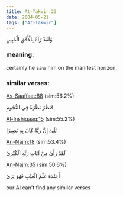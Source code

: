 ```yaml
---
title: At-Takwir:23
date: 2004-05-21
tags: ["At-Takwir"]
---
```

وَلَقَدْ رَآهُ بِالْأُفُقِ الْمُبِينِ
### meaning: 
certainly he saw him on the manifest horizon,
### similar verses: 

[As-Saaffaat:88](/37/88) (sim:56.2%)

فَنَظَرَ نَظْرَةً فِي النُّجُومِ

[Al-Inshiqaaq:15](/84/15) (sim:55.2%)

بَلَىٰ إِنَّ رَبَّهُ كَانَ بِهِ بَصِيرًا

[An-Najm:18](/53/18) (sim:53.4%)

لَقَدْ رَأَىٰ مِنْ آيَاتِ رَبِّهِ الْكُبْرَىٰ

[An-Najm:35](/53/35) (sim:50.6%)

أَعِنْدَهُ عِلْمُ الْغَيْبِ فَهُوَ يَرَىٰ

our AI can't find any similar verses
